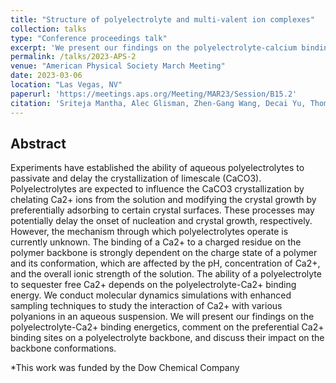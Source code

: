 ```yaml
---
title: "Structure of polyelectrolyte and multi-valent ion complexes"
collection: talks
type: "Conference proceedings talk"
excerpt: 'We present our findings on the polyelectrolyte-calcium binding energetics, comment on the preferential calcium binding sites on a polyelectrolyte backbone, and present a technique to calculate the calcium adsorption isotherm.'
permalink: /talks/2023-APS-2
venue: "American Physical Society March Meeting"
date: 2023-03-06
location: "Las Vegas, NV"
paperurl: 'https://meetings.aps.org/Meeting/MAR23/Session/B15.2'
citation: 'Sriteja Mantha, Alec Glisman, Zhen-Gang Wang, Decai Yu, Thomas Kalantar, Christopher Tucker, Eric Wasserman, Scott Backer, Larisa Reyes, and Dipti Singh. (2023). &quot;Structure of polyelectrolyte and multi-valent ion complexes.&quot; <i>APS March Meeting</i> (2023)'
---
```


Abstract
---

Experiments have established the ability of aqueous polyelectrolytes to passivate and delay the crystallization of limescale (CaCO3).
Polyelectrolytes are expected to influence the CaCO3 crystallization by chelating Ca2+ ions from the solution and modifying the crystal growth by preferentially adsorbing to certain crystal surfaces.
These processes may potentially delay the onset of nucleation and crystal growth, respectively.
However, the mechanism through which polyelectrolytes operate is currently unknown.
The binding of a Ca2+ to a charged residue on the polymer backbone is strongly dependent on the charge state of a polymer and its conformation, which are affected by the pH, concentration of Ca2+, and the overall ionic strength of the solution.
The ability of a polyelectrolyte to sequester free Ca2+ depends on the polyelectrolyte-Ca2+ binding energy.
We conduct molecular dynamics simulations with enhanced sampling techniques to study the interaction of Ca2+ with various polyanions in an aqueous suspension.
We will present our findings on the polyelectrolyte-Ca2+ binding energetics, comment on the preferential Ca2+ binding sites on a polyelectrolyte backbone, and discuss their impact on the backbone conformations.

*This work was funded by the Dow Chemical Company
